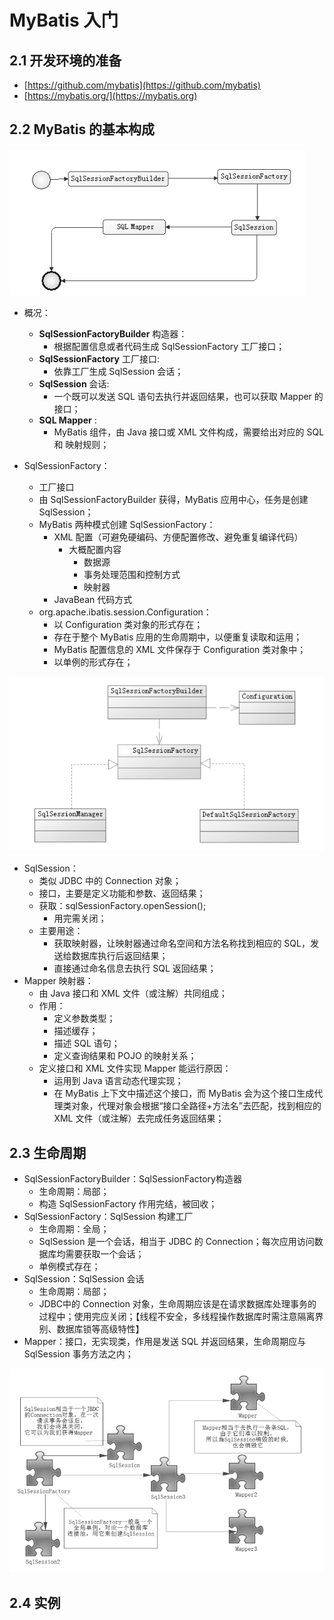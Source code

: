 # MyBatis 入门

## 2.1 开发环境的准备
+  [https://github.com/mybatis](https://github.com/mybatis)
+  [https://mybatis.org/](https://mybatis.org)

## 2.2 MyBatis 的基本构成

![MyBatis 的构成](./img/mybatis-build.png)

+  概况：
    +  **SqlSessionFactoryBuilder** 构造器：
        +  根据配置信息或者代码生成 SqlSessionFactory 工厂接口；
    +  **SqlSessionFactory** 工厂接口: 
        +  依靠工厂生成 SqlSession 会话；
    +  **SqlSession** 会话:
        +  一个既可以发送 SQL 语句去执行并返回结果，也可以获取 Mapper 的接口； 
    +  **SQL Mapper** : 
        +  MyBatis 组件，由 Java 接口或 XML 文件构成，需要给出对应的 SQL 和 映射规则；
        
+  SqlSessionFactory：
    +  工厂接口
    +  由 SqlSessionFactoryBuilder 获得，MyBatis 应用中心，任务是创建 SqlSession；
    +  MyBatis 两种模式创建 SqlSessionFactory：
        +  XML 配置（可避免硬编码、方便配置修改、避免重复编译代码）
            +  大概配置内容
                +  数据源
                +  事务处理范围和控制方式
                +  映射器
        +  JavaBean 代码方式
    +  org.apache.ibatis.session.Configuration：
        +  以 Configuration 类对象的形式存在；
        +  存在于整个 MyBatis 应用的生命周期中，以便重复读取和运用；
        +  MyBatis 配置信息的 XML 文件保存于 Configuration 类对象中；
        +  以单例的形式存在；
    
![SqlSessionFactory 实现类的关系图](./img/sqlsessionfactory-relation.png)

+  SqlSession：    
    +  类似 JDBC 中的 Connection 对象；
    +  接口，主要是定义功能和参数、返回结果；
    +  获取：sqlSessionFactory.openSession();
        +  用完需关闭；
    +  主要用途：
        +  获取映射器，让映射器通过命名空间和方法名称找到相应的 SQL，发送给数据库执行后返回结果；
        +  直接通过命名信息去执行 SQL 返回结果；
+  Mapper 映射器：
    +  由 Java 接口和 XML 文件（或注解）共同组成；
    +  作用：
        +  定义参数类型；
        +  描述缓存；
        +  描述 SQL 语句；
        +  定义查询结果和 POJO 的映射关系；
    +  定义接口和 XML 文件实现 Mapper 能运行原因：
        +  运用到 Java 语言动态代理实现；
        +  在 MyBatis 上下文中描述这个接口，而 MyBatis 会为这个接口生成代理类对象，代理对象会根据“接口全路径+方法名”去匹配，找到相应的 XML 文件（或注解）去完成任务返回结果；

## 2.3 生命周期

+  SqlSessionFactoryBuilder：SqlSessionFactory构造器
    +  生命周期：局部；
    +  构造 SqlSessionFactory 作用完结，被回收；
+  SqlSessionFactory：SqlSession 构建工厂
    +  生命周期：全局；
    +  SqlSession 是一个会话，相当于 JDBC 的 Connection；每次应用访问数据库均需要获取一个会话；
    +  单例模式存在；
+  SqlSession：SqlSession 会话
    +  生命周期：局部；
    +  JDBC中的 Connection 对象，生命周期应该是在请求数据库处理事务的过程中；使用完应关闭；【线程不安全，多线程操作数据库时需注意隔离界别、数据库锁等高级特性】
+  Mapper：接口，无实现类，作用是发送 SQL 并返回结果，生命周期应与 SqlSession 事务方法之内；

![MyBatis 组件的生命周期](./img/mybatis-lifecycle.png)

## 2.4 实例
